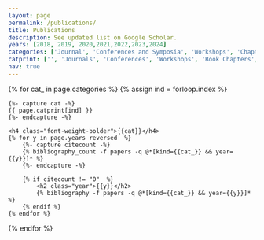 ```yaml
---
layout: page
permalink: /publications/
title: Publications
description: See updated list on Google Scholar.
years: [2018, 2019, 2020,2021,2022,2023,2024]
categories: ['Journal', 'Conferences and Symposia', 'Workshops', 'Chapters', 'Posters', 'Theses']
catprint: ['', 'Journals', 'Conferences', 'Workshops', 'Book Chapters', 'Posters', 'Theses']
nav: true
---
```


<div class="publications">

{% for cat_ in page.categories  %}
	{% assign ind = forloop.index %}

	{%- capture cat -%}
	{{ page.catprint[ind] }}
	{%- endcapture -%}
	
	<h4 class="font-weight-bolder">{{cat}}</h4>
	{% for y in page.years reversed  %}
		{%- capture citecount -%}
		{% bibliography_count -f papers -q @*[kind={{cat_}} && year={{y}}]* %}
		{%- endcapture -%}

		{% if citecount != "0"  %}
			<h2 class="year">{{y}}</h2>
			{% bibliography -f papers -q @*[kind={{cat_}} && year={{y}}]* %}
		{% endif %}
	{% endfor %}
{% endfor %}

</div>
